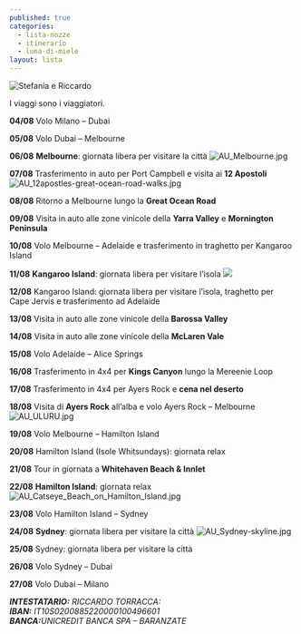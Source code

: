 ```yaml
---
published: true
categories:
  - lista-nozze
  - itinerario
  - luna-di-miele
layout: lista
---
```

![Stefania e Riccardo]({{site.baseurl}}/images/stefania%26riccard.JPG)

<div class="citazione">
I viaggi sono i viaggiatori.
</div>

**04/08**	Volo Milano – Dubai

**05/08**	Volo Dubai – Melbourne
                        
**06/08**	**Melbourne**: giornata libera per visitare la città
![AU_Melbourne.jpg]({{site.baseurl}}/images/AU_Melbourne.jpg)

**07/08**	Trasferimento in auto per Port Campbell e visita ai **12 Apostoli**
![AU_12apostles-great-ocean-road-walks.jpg]({{site.baseurl}}/images/AU_12apostles-great-ocean-road-walks.jpg)

**08/08**	Ritorno a Melbourne lungo la **Great Ocean Road**

**09/08**	Visita in auto alle zone vinicole della **Yarra Valley** e **Mornington Peninsula**

**10/08**	Volo Melbourne – Adelaide e trasferimento in traghetto per Kangaroo Island

**11/08**	**Kangaroo Island**: giornata libera per visitare l’isola
![]({{site.baseurl}}/images/AU_kangaroo%20island2.jpg)

**12/08**	Kangaroo Island: giornata libera per visitare l’isola, traghetto per Cape Jervis e trasferimento ad Adelaide

**13/08**	Visita in auto alle zone vinicole della **Barossa Valley** 

**14/08**	Visita in auto alle zone vinicole della **McLaren Vale**

**15/08**	Volo Adelaide – Alice Springs

**16/08**	Trasferimento in 4x4 per **Kings Canyon** lungo la Mereenie Loop

**17/08**	Trasferimento in 4x4 per Ayers Rock e **cena nel deserto**

**18/08**	Visita di **Ayers Rock** all’alba e volo Ayers Rock – Melbourne
![AU_ULURU.jpg]({{site.baseurl}}/images/AU_ULURU.jpg)
            
**19/08**	Volo Melbourne – Hamilton Island

**20/08**	Hamilton Island (Isole Whitsundays): giornata relax

**21/08**	Tour in giornata a **Whitehaven Beach & Innlet**

**22/08**	**Hamilton Island**: giornata relax
![AU_Catseye_Beach_on_Hamilton_Island.jpg]({{site.baseurl}}/images/AU_Catseye_Beach_on_Hamilton_Island.jpg)

**23/08**	Volo Hamilton Island – Sydney

**24/08**	**Sydney**: giornata libera per visitare la città
![AU_Sydney-skyline.jpg]({{site.baseurl}}/images/AU_Sydney-skyline.jpg)

**25/08**	Sydney: giornata libera per visitare la città

**26/08**	Volo Sydney – Dubai

**27/08**	Volo Dubai – Milano


<address>
<strong>INTESTATARIO:</strong> RICCARDO TORRACCA:<br/>
<strong>IBAN:</strong> IT10S0200885220000100496601<br/>
<strong>BANCA:</strong>UNICREDIT BANCA SPA – BARANZATE<br/>
</address>
